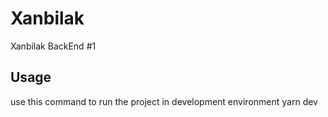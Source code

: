 # Xanbilak
Xanbilak BackEnd #1

## Usage
use this command to run the project in development environment
yarn dev
